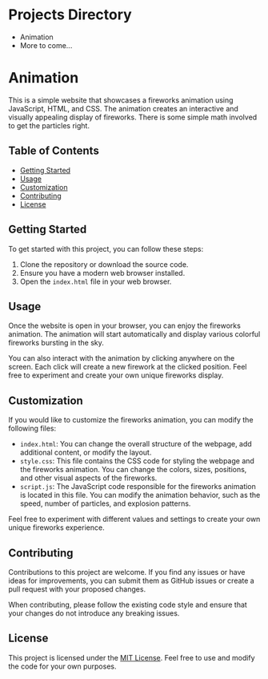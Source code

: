 # Projects Directory

- Animation
- More to come...

# Animation
This is a simple website that showcases a fireworks animation using JavaScript, HTML, and CSS. The animation creates an interactive and visually appealing display of fireworks. There is some simple math involved to get the particles right.

## Table of Contents
- [Getting Started](#getting-started)
- [Usage](#usage)
- [Customization](#customization)
- [Contributing](#contributing)
- [License](#license)

## Getting Started

To get started with this project, you can follow these steps:

1. Clone the repository or download the source code.
2. Ensure you have a modern web browser installed.
3. Open the `index.html` file in your web browser.

## Usage

Once the website is open in your browser, you can enjoy the fireworks animation. The animation will start automatically and display various colorful fireworks bursting in the sky.

You can also interact with the animation by clicking anywhere on the screen. Each click will create a new firework at the clicked position. Feel free to experiment and create your own unique fireworks display.

## Customization

If you would like to customize the fireworks animation, you can modify the following files:

- `index.html`: You can change the overall structure of the webpage, add additional content, or modify the layout.
- `style.css`: This file contains the CSS code for styling the webpage and the fireworks animation. You can change the colors, sizes, positions, and other visual aspects of the fireworks.
- `script.js`: The JavaScript code responsible for the fireworks animation is located in this file. You can modify the animation behavior, such as the speed, number of particles, and explosion patterns.

Feel free to experiment with different values and settings to create your own unique fireworks experience.

## Contributing

Contributions to this project are welcome. If you find any issues or have ideas for improvements, you can submit them as GitHub issues or create a pull request with your proposed changes.

When contributing, please follow the existing code style and ensure that your changes do not introduce any breaking issues.

## License

This project is licensed under the [MIT License](LICENSE). Feel free to use and modify the code for your own purposes.


